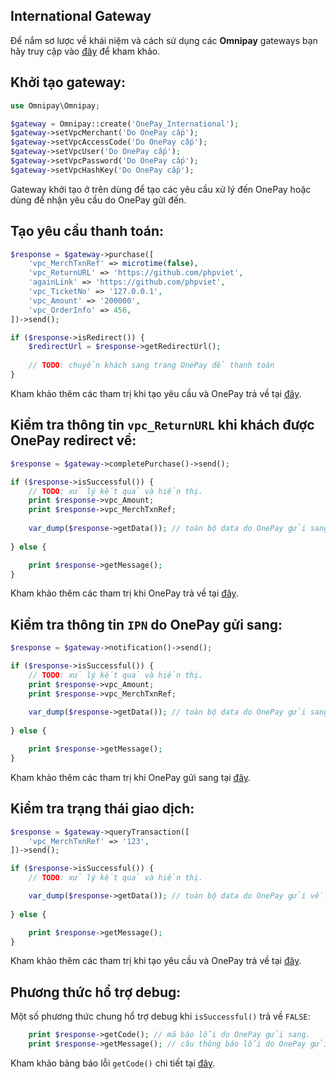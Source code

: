 International Gateway
-------------------

Để nắm sơ lược về khái niệm và cách sử dụng các **Omnipay** gateways bạn hãy truy cập vào [đây](https://omnipay.thephpleague.com/) 
để kham khảo.

## Khởi tạo gateway:

```php
use Omnipay\Omnipay;

$gateway = Omnipay::create('OnePay_International');
$gateway->setVpcMerchant('Do OnePay cấp');
$gateway->setVpcAccessCode('Do OnePay cấp');
$gateway->setVpcUser('Do OnePay cấp');
$gateway->setVpcPassword('Do OnePay cấp');
$gateway->setVpcHashKey('Do OnePay cấp');
```

Gateway khởi tạo ở trên dùng để tạo các yêu cầu xử lý đến OnePay hoặc dùng để nhận yêu cầu do OnePay gửi đến.

## Tạo yêu cầu thanh toán:

```php
$response = $gateway->purchase([
    'vpc_MerchTxnRef' => microtime(false),
    'vpc_ReturnURL' => 'https://github.com/phpviet',
    'againLink' => 'https://github.com/phpviet',
    'vpc_TicketNo' => '127.0.0.1',
    'vpc_Amount' => '200000',
    'vpc_OrderInfo' => 456,
])->send();

if ($response->isRedirect()) {
    $redirectUrl = $response->getRedirectUrl();
    
    // TODO: chuyển khách sang trang OnePay để thanh toán
}
```

Kham khảo thêm các tham trị khi tạo yêu cầu và OnePay trả về tại [đây](https://mtf.onepay.vn/developer/resource/documents/docx/quy_trinh_tich_hop-noidia.pdf).

## Kiểm tra thông tin `vpc_ReturnURL` khi khách được OnePay redirect về:

```php
$response = $gateway->completePurchase()->send();

if ($response->isSuccessful()) {
    // TODO: xử lý kết quả và hiển thị.
    print $response->vpc_Amount;
    print $response->vpc_MerchTxnRef;
    
    var_dump($response->getData()); // toàn bộ data do OnePay gửi sang.
    
} else {

    print $response->getMessage();
}
```

Kham khảo thêm các tham trị khi OnePay trả về tại [đây](https://mtf.onepay.vn/developer/resource/documents/docx/quy_trinh_tich_hop-noidia.pdf).

## Kiểm tra thông tin `IPN` do OnePay gửi sang:

```php
$response = $gateway->notification()->send();

if ($response->isSuccessful()) {
    // TODO: xử lý kết quả và hiển thị.
    print $response->vpc_Amount;
    print $response->vpc_MerchTxnRef;
    
    var_dump($response->getData()); // toàn bộ data do OnePay gửi sang.
    
} else {

    print $response->getMessage();
}
```

Kham khảo thêm các tham trị khi OnePay gửi sang tại [đây](https://mtf.onepay.vn/developer/resource/documents/docx/quy_trinh_tich_hop-noidia.pdf).

## Kiểm tra trạng thái giao dịch:

```php
$response = $gateway->queryTransaction([
    'vpc_MerchTxnRef' => '123',
])->send();

if ($response->isSuccessful()) {
    // TODO: xử lý kết quả và hiển thị.

    var_dump($response->getData()); // toàn bộ data do OnePay gửi về.
    
} else {

    print $response->getMessage();
}
```

Kham khảo thêm các tham trị khi tạo yêu cầu và OnePay trả về tại [đây](https://mtf.onepay.vn/developer/resource/documents/docx/quy_trinh_tich_hop-noidia.pdf).

## Phương thức hổ trợ debug:

Một số phương thức chung hổ trợ debug khi `isSuccessful()` trả về `FALSE`:

```php
    print $response->getCode(); // mã báo lỗi do OnePay gửi sang.
    print $response->getMessage(); // câu thông báo lỗi do OnePay gửi sang.
```

Kham khảo bảng báo lỗi `getCode()` chi tiết tại [đây](https://mtf.onepay.vn/developer/resource/documents/docx/quy_trinh_tich_hop-noidia.pdf).
